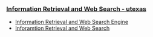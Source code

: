### [Information Retrieval and Web Search - utexas](http://www.cs.utexas.edu/~mooney/ir-course/)

* [Information Retrieval and Web Search Engine](http://www.ifis.cs.tu-bs.de/teaching/ss-11/irws)
* [Inforamtion Retrieval and Web Search ](https://web.stanford.edu/class/cs276/course_schedule.html)



